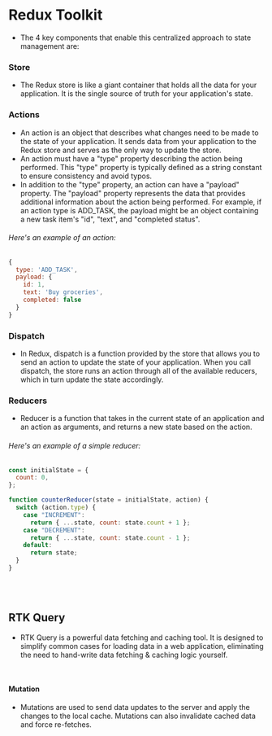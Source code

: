 # Redux Toolkit

- The 4 key components that enable this centralized approach to state management are:

### Store

- The Redux store is like a giant container that holds all the data for your application. It is the single source of truth for your application's state.

### Actions

- An action is an object that describes what changes need to be made to the state of your application. It sends data from your application to the Redux store and serves as the only way to update the store.
- An action must have a "type" property describing the action being performed. This "type" property is typically defined as a string constant to ensure consistency and avoid typos.
- In addition to the "type" property, an action can have a "payload" property. The "payload" property represents the data that provides additional information about the action being performed. For example, if an action type is ADD_TASK, the payload might be an object containing a new task item's "id", "text", and "completed status".

###### Here's an example of an action:

```jsx
{
  type: 'ADD_TASK',
  payload: {
    id: 1,
    text: 'Buy groceries',
    completed: false
  }
}
```

### Dispatch

- In Redux, dispatch is a function provided by the store that allows you to send an action to update the state of your application. When you call dispatch, the store runs an action through all of the available reducers, which in turn update the state accordingly.

### Reducers

- Reducer is a function that takes in the current state of an application and an action as arguments, and returns a new state based on the action.

###### Here's an example of a simple reducer:

```jsx
const initialState = {
  count: 0,
};

function counterReducer(state = initialState, action) {
  switch (action.type) {
    case "INCREMENT":
      return { ...state, count: state.count + 1 };
    case "DECREMENT":
      return { ...state, count: state.count - 1 };
    default:
      return state;
  }
}
```

<br />
<br />

## RTK Query

- RTK Query is a powerful data fetching and caching tool. It is designed to simplify common cases for loading data in a web application, eliminating the need to hand-write data fetching & caching logic yourself.

<br />

#### Mutation

- Mutations are used to send data updates to the server and apply the changes to the local cache. Mutations can also invalidate cached data and force re-fetches.
